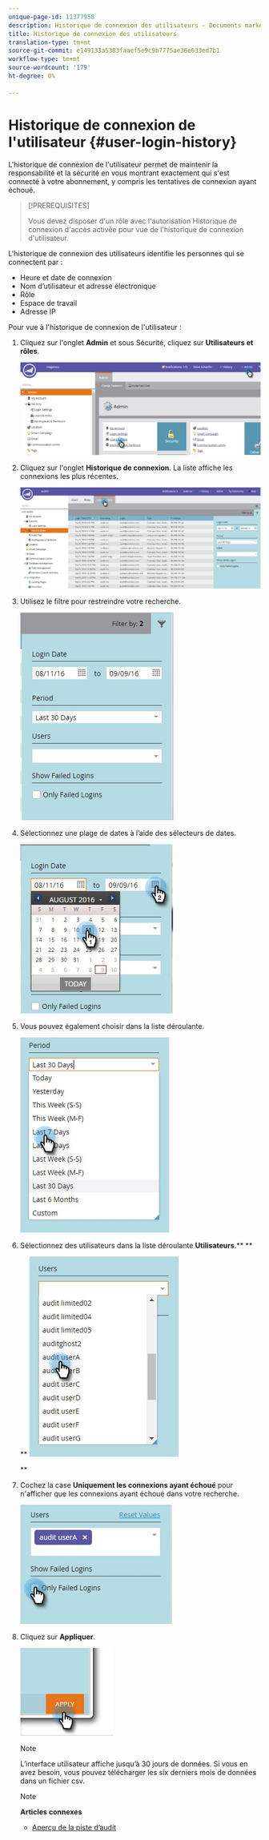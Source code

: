 ```yaml
---
unique-page-id: 11377958
description: Historique de connexion des utilisateurs - Documents marketing - Documentation du produit
title: Historique de connexion des utilisateurs
translation-type: tm+mt
source-git-commit: e149133a5383faaef5e9c9b7775ae36e633ed7b1
workflow-type: tm+mt
source-wordcount: '179'
ht-degree: 0%

---
```



# Historique de connexion de l&#39;utilisateur {#user-login-history}

L&#39;historique de connexion de l&#39;utilisateur permet de maintenir la responsabilité et la sécurité en vous montrant exactement qui s&#39;est connecté à votre abonnement, y compris les tentatives de connexion ayant échoué.

>[!PREREQUISITES]
>
>Vous devez disposer d&#39;un rôle avec l&#39;autorisation Historique de connexion d&#39;accès activée pour vue de l&#39;historique de connexion d&#39;utilisateur.

L&#39;historique de connexion des utilisateurs identifie les personnes qui se connectent par :

* Heure et date de connexion
* Nom d’utilisateur et adresse électronique
* Rôle
* Espace de travail
* Adresse IP

Pour vue à l&#39;historique de connexion de l&#39;utilisateur :

1. Cliquez sur l&#39;onglet **Admin** et sous Sécurité, cliquez sur **Utilisateurs et rôles**.

   ![](assets/image2016-7-12-9-3a2-3a31.png)

1. Cliquez sur l&#39;onglet **Historique de connexion**. La liste affiche les connexions les plus récentes.

   ![](assets/login-history-tab.jpg)

1. Utilisez le filtre pour restreindre votre recherche.

   ![](assets/filter-main.jpg)

1. Sélectionnez une plage de dates à l’aide des sélecteurs de dates.

   ![](assets/select-date-range-hand.jpg)

1. Vous pouvez également choisir dans la liste déroulante.

   ![](assets/filter-select-from-dropdown.jpg)

1. Sélectionnez des utilisateurs dans la liste déroulante **Utilisateurs**.** **

   ** ![](assets/user-dropdown.jpg)

   **

1. Cochez la case **Uniquement les connexions ayant échoué** pour n&#39;afficher que les connexions ayant échoué dans votre recherche.

   ![](assets/only-failed-logins.jpg)

1. Cliquez sur **Appliquer**.

   ![](assets/click-apply-real.jpg)

   >[!NOTE]
   >
   >L’interface utilisateur affiche jusqu’à 30 jours de données. Si vous en avez besoin, vous pouvez télécharger les six derniers mois de données dans un fichier csv.

   >[!NOTE]
   >
   >**Articles connexes**
   >
   >    
   >    
   >    * [Aperçu de la piste d’audit](audit-trail-overview.md)


